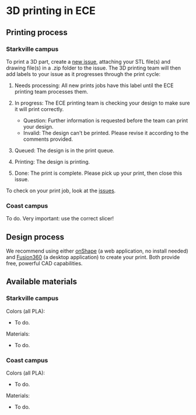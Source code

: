 3D printing in ECE
==================

Printing process
----------------

### Starkville campus

To print a 3D part, create a [new
issue](https://github.com/bjones1/MSU-ECE-3D-printing/issues/new/choose),
attaching your STL file(s) and drawing file(s) in a .zip folder to the issue.
The 3D printing team will then add labels to your issue as it progresses through
the print cycle:

1.  Needs processing: All new prints jobs have this label until the ECE printing
    team processes them.

2.  In progress: The ECE printing team is checking your design to make sure it
    will print correctly.

    *   Question: Further information is requested before the team can print
        your design.
    *   Invalid: The design can't be printed. Please revise it according to the
        comments provided.
3.  Queued: The design is in the print queue.

4.  Printing: The design is printing.

5.  Done: The print is complete. Please pick up your print, then close this
    issue.

To check on your print job, look at the
[issues](https://github.com/bjones1/MSU-ECE-3D-printing/issues).

### Coast campus

To do. Very important: use the correct slicer!

Design process
--------------

We recommend using either [onShape](https://www.onshape.com/en/) (a web
application, no install needed) and
[Fusion360](https://www.autodesk.com/products/fusion-360/overview) (a desktop
application) to create your print. Both provide free, powerful CAD capabilities.

Available materials
-------------------

### Starkville campus

Colors (all PLA):

*   To do.

Materials:

*   To do.

### Coast campus

Colors (all PLA):

*   To do.

Materials:

*   To do.